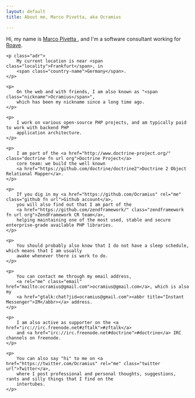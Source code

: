 ```yaml
---
layout: default
title: About me, Marco Pivetta, aka Ocramius

---
```


<article class="vcard">
    <p>
        Hi, my name is <a class="fn url" href="http://ocramius.gihub.io/">
            <span class="given-name">Marco</span> <span class="family-name">Pivetta</span>
        </a>,
        and I'm a software consultant working for <a class="roave fn url org" href="http://roave.com/">Roave</a>.
    </p>

    <p class="adr">
        My current location is near <span class="locality">Frankfurt</span>, in
        <span class="country-name">Germany</span>.
    </p>

    <p>
        On the web and with friends, I am also known as "<span class="nickname">Ocramius</span>",
        which has been my nickname since a long time ago.
    </p>

    <p>
        I work on various open-source PHP projects, and am typically paid to work with backend PHP
        application architecture.
    </p>

    <p>
        I am part of the <a href="http://www.doctrine-project.org/" class="doctrine fn url org">Doctrine Project</a>
        core team: we build the well known
        <a href="https://github.com/doctrine/doctrine2">Doctrine 2 Object Relational Mapper</a>.
    </p>

    <p>
        If you dig in my <a href="https://github.com/Ocramius" rel="me" class="github fn url">Github account</a>,
        you will also find out that I am part of the
        <a href="https://github.com/zendframework/" class="zendframework fn url org">ZendFramework CR team</a>,
        helping maintaining one of the most used, stable and secure enterprise-grade available PHP libraries.
    </p>

    <p>
        You should probably also know that I do not have a sleep schedule, which means that I am usually
        awake whenever there is work to do.
    </p>

    <p>
        You can contact me through my email address,
        <a rel="me" class="email" href="mailto:ocramius@gmail.com">ocramius@gmail.com</a>, which is also my
        <a href="gtalk:chat?jid=ocramius@gmail.com"><abbr title="Instant Messenger">IM</abbr></a> address.
    </p>

    <p>
        I am also active as supporter on the <a href="irc://irc.freenode.net#zftalk">#zftalk</a>
        and <a href="irc://irc.freenode.net#doctrine">#doctrine</a> IRC channels on freenode.
    </p>

    <p>
        You can also say "hi" to me on <a href="https://twitter.com/Ocramius" rel="me" class="twitter url">Twitter</a>,
        where I post professional and personal thoughts, suggestions, rants and silly things that I find on the
        intertubes.
    </p>
</article>